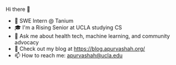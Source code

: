Hi there 👋
- 🔭 SWE Intern @ Tanium
- 🎓 I'm a Rising Senior at UCLA studying CS
- 🌱 Ask me about health tech, machine learning, and community advocacy
- 📖 Check out my blog at https://blog.apurvashah.org/
- 📫 How to reach me: apurvashah@ucla.edu

<!-- ![Apurva's GitHub stats](https://github-readme-stats.vercel.app/api?username=lazarulian&show_icons=true) -->
